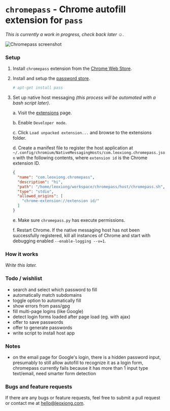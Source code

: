 # `chromepass` - Chrome autofill extension for `pass`

_This is currently a work in progress, check back later ☺._

![Chromepass screenshot](https://github.com/leoxiong/chromepass/blob/master/screenshot.png?raw=true)

### Setup

1. Install `chromepass` extension from the [Chrome Web Store](#todo).

2. Install and setup the [password store](https://www.passwordstore.org/).

    ```bash
    # apt-get install pass
    ```

3. Set up native host messaging _(this process will be automated with a bash script later)_.

    a. Visit the [extensions](chrome://extensions) page.

    b. Enable `Developer mode`.

    c. Click `Load unpacked extension...` and browse to the extensions folder.

    d. Create a manifest file to register the host application at `~/.config/chromium/NativeMessagingHosts/com.leoxiong.chromepass.json` with the following contents, where `extension id` is the Chrome extension ID.

    ```json
    {
      "name": "com.leoxiong.chromepass",
      "description": "hi",
      "path": "/home/leoxiong/workspace/chromepass/host/chromepass.sh",
      "type": "stdio",
      "allowed_origins": [
        "chrome-extension://extension id/"
      ]
    }
    ```

    e. Make sure `chromepass.py` has execute permissions.

    f. Restart Chrome. If the native messaging host has not been successfully registered, kill all instances of Chrome and start with debugging enabled `--enable-logging --v=1`.

### How it works

_Write this later._

### Todo / wishlist

- search and select which password to fill
- automatically match subdomains
- toggle option to automatically fill
- show errors from pass/gpg
- fill multi-page logins (like Google)
- detect login forms loaded after page load (eg. with ajax)
- offer to save passwords
- offer to generate passwords
- write script to install host app

### Notes

- on the email page for Google's login, there is a hidden password input, presumably to still allow autofill to recognize it as a login form, chromepass currently fails because it has more than 1 input type text/email, need smarter form detection

### Bugs and feature requests

If there are any bugs or feature requests, feel free to submit a pull request or contact me at [hello@leoxiong.com](mailto:hello@leoxiong.com).